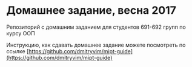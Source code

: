 # Домашнее задание, весна 2017

Репозиторий с домашним заданием для студентов 691-692 групп по курсу ООП

Инструкцию, как сдавать домашнее задание можете посмотреть по ссылке [https://github.com/dmitryvim/mipt-guide](https://github.com/dmitryvim/mipt-guide)